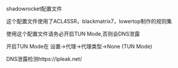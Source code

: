 shadowrocket配置文件

这个配置文件使用了ACL4SSR，blackmatrix7，lowertop制作的规则集

使用这个配置文件请务必开启TUN Mode,否则会DNS泄露

开启TUN Mode在 设置->代理->代理类型->None (TUN Mode)

DNS泄露检测https://ipleak.net/
